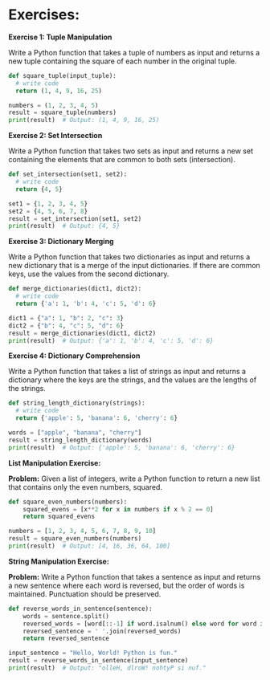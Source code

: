 # Exercises:

**Exercise 1: Tuple Manipulation**

Write a Python function that takes a tuple of numbers as input and returns a new tuple containing the square of each number in the original tuple.

```python
def square_tuple(input_tuple):
  # write code
  return (1, 4, 9, 16, 25)

numbers = (1, 2, 3, 4, 5)
result = square_tuple(numbers)
print(result)  # Output: (1, 4, 9, 16, 25)
```

**Exercise 2: Set Intersection**

Write a Python function that takes two sets as input and returns a new set containing the elements that are common to both sets (intersection).

```python
def set_intersection(set1, set2):
  # write code
  return {4, 5}

set1 = {1, 2, 3, 4, 5}
set2 = {4, 5, 6, 7, 8}
result = set_intersection(set1, set2)
print(result)  # Output: {4, 5}
```

**Exercise 3: Dictionary Merging**

Write a Python function that takes two dictionaries as input and returns a new dictionary that is a merge of the input dictionaries. If there are common keys, use the values from the second dictionary.

```python
def merge_dictionaries(dict1, dict2):
  # write code
  return {'a': 1, 'b': 4, 'c': 5, 'd': 6}

dict1 = {"a": 1, "b": 2, "c": 3}
dict2 = {"b": 4, "c": 5, "d": 6}
result = merge_dictionaries(dict1, dict2)
print(result)  # Output: {'a': 1, 'b': 4, 'c': 5, 'd': 6}
```

**Exercise 4: Dictionary Comprehension**

Write a Python function that takes a list of strings as input and returns a dictionary where the keys are the strings, and the values are the lengths of the strings.

```python
def string_length_dictionary(strings):
  # write code
  return {'apple': 5, 'banana': 6, 'cherry': 6}

words = ["apple", "banana", "cherry"]
result = string_length_dictionary(words)
print(result)  # Output: {'apple': 5, 'banana': 6, 'cherry': 6}
```

**List Manipulation Exercise:**

**Problem:** Given a list of integers, write a Python function to return a new list that contains only the even numbers, squared.

```python
def square_even_numbers(numbers):
    squared_evens = [x**2 for x in numbers if x % 2 == 0]
    return squared_evens

numbers = [1, 2, 3, 4, 5, 6, 7, 8, 9, 10]
result = square_even_numbers(numbers)
print(result)  # Output: [4, 16, 36, 64, 100]
```

**String Manipulation Exercise:**

**Problem:** Write a Python function that takes a sentence as input and returns a new sentence where each word is reversed, but the order of words is maintained. Punctuation should be preserved.

```python
def reverse_words_in_sentence(sentence):
    words = sentence.split()
    reversed_words = [word[::-1] if word.isalnum() else word for word in words]
    reversed_sentence = ' '.join(reversed_words)
    return reversed_sentence

input_sentence = "Hello, World! Python is fun."
result = reverse_words_in_sentence(input_sentence)
print(result)  # Output: "olleH, dlroW! nohtyP si nuf."
```

